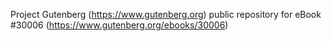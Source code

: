 Project Gutenberg (https://www.gutenberg.org) public repository for eBook #30006 (https://www.gutenberg.org/ebooks/30006)
